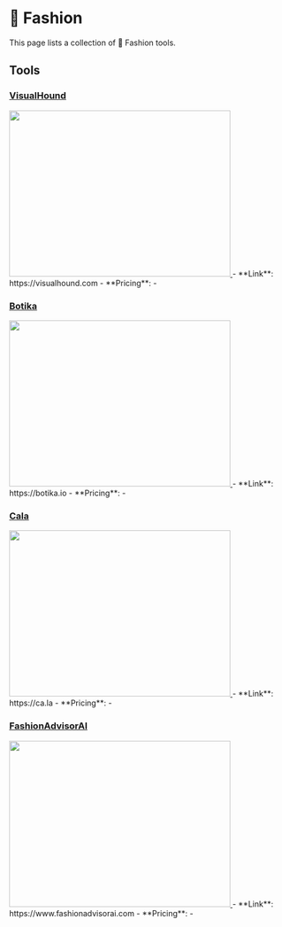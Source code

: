 # 👜 Fashion

This page lists a collection of 👜 Fashion tools.

## Tools

### [VisualHound](https://visualhound.com)
<a href="https://visualhound.com">
   <img src="media/VisualHound.png" width="400" height="300">
</a>
 - **Link**: https://visualhound.com
- **Pricing**: -

### [Botika](https://botika.io)
<a href="https://botika.io">
   <img src="media/Botika.png" width="400" height="300">
</a>
 - **Link**: https://botika.io
- **Pricing**: -

### [Cala](https://ca.la)
<a href="https://ca.la">
   <img src="media/Cala.png" width="400" height="300">
</a>
 - **Link**: https://ca.la
- **Pricing**: -

### [FashionAdvisorAI](https://www.fashionadvisorai.com)
<a href="https://www.fashionadvisorai.com">
   <img src="media/FashionAdvisorAI.png" width="400" height="300">
</a>
 - **Link**: https://www.fashionadvisorai.com
- **Pricing**: -

